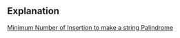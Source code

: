 ## Explanation

[Minimum Number of Insertion to make a string Palindrome](https://www.youtube.com/watch?v=AEcRW4ylm_c&list=PL_z_8CaSLPWekqhdCPmFohncHwz8TY2Go&index=32)